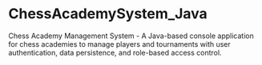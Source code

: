 # ChessAcademySystem_Java
Chess Academy Management System - A Java-based console application for chess academies to manage players and tournaments with user authentication, data persistence, and role-based access control.
